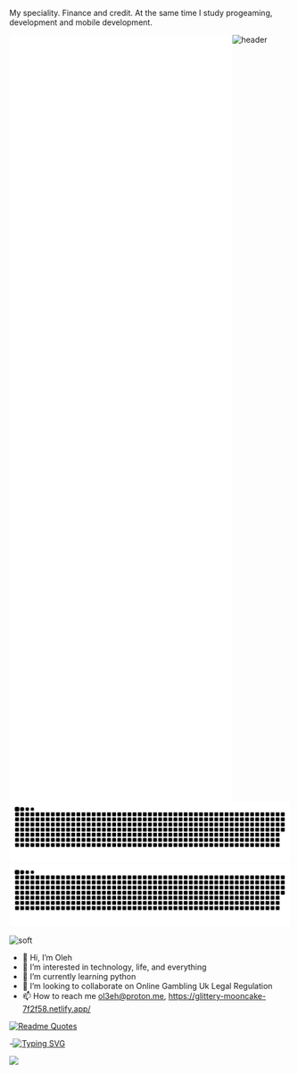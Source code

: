 

<!---

 is a ✨ special ✨ repository because its `README.md` (this file) appears on your GitHub profile.
You can click the Preview link to take a look at your changes.
--->
 My speciality. Finance and credit. At the same time I study progeaming, development and mobile development.

<!--
### - ⚡ Zdarova 👋  
<p align='center'>
  <img src='https://user-images.githubusercontent.com/5713670/87202985-820dcb80-c2b6-11ea-9f56-7ec461c497c3.gif' width='200'>
</p>
<p align="center"> 
  Visitor count<br>
  <img src="https://profile-counter.glitch.me/teuchezh/count.svg" />
</p>
<p align="center">
<a href="https://now-playing-66mfrri4j-teuchezh.vercel.app/now-playing?open">
    <img src="https://now-playing-66mfrri4j-teuchezh.vercel.app/now-playing" width="512" height="128">
</a>
</p>
<p align="center">
  <img src="https://github-readme-stats.vercel.app/api?username=teuchezh&count_private=true&show_icons=true&theme=buefy" />
</p>

<p align="center">
  <img src="https://github-readme-stats.vercel.app/api/top-langs/?username=teuchezh&layout=compact&theme=buefy" />
</p>


[![Oleh's GitHub Stats]([https://github-readme-stats.vercel.app/api?username=teuchezh&count_private=true&show_icons=true&theme=buefy](https://github.com/ol333eh))](https://github.com/teuchezh)
[![teuchezh's wakatime stats](https://github-readme-stats.vercel.app/api/wakatime?username=teuchezh&layout=compact&theme=buefy)](https://github.com/teuchezh)
[![Top Langs](https://github-readme-stats.vercel.app/api/top-langs/?username=teuchezh&layout=compact&theme=buefy)](https://github.com/teuchezh)
-->

![header](https://capsule-render.vercel.app/api?type=waving&color=gradient&height=256&section=header&text=Hello%20World!&fontSize=75&animation=fadeIn&fontAlignY=38&desc=Welcome%20to%20my%20GitHub%20profile!%20Put%20stars,%20fork%20and%20contribute!&descAlignY=51&descAlign=62)
[<img align="left" width="400" alt="if you see this, it means my metrics are not working" src="https://github.com/teuchezh/teuchezh/blob/main/github-metrics.svg">](https://github.com/teuchezh/teuchezh)

![github contribution grid snake animation](https://raw.githubusercontent.com/teuchezh/teuchezh/output/github-contribution-grid-snake-dark.svg#gh-dark-mode-only)![github contribution grid snake animation](https://raw.githubusercontent.com/teuchezh/teuchezh/output/github-contribution-grid-snake.svg#gh-light-mode-only)

<!--[![spotify-github-profile](https://spotify-github-profile.vercel.app/api/view?uid=z88g2ishnobkjgkwo6k3yumb4&cover_image=true&theme=default&bar_color_cover=true)](https://spotify-github-profile.vercel.app/api/view?uid=z88g2ishnobkjgkwo6k3yumb4&redirect=true) -->

<!-- [<img align="right" width="350" height="auto" alt="if you see this, it means my metrics are not working" src="https://now-playing-66mfrri4j-teuchezh.vercel.app/now-playing">](https://now-playing-66mfrri4j-teuchezh.vercel.app/now-playing?open) -->

![soft](https://capsule-render.vercel.app/api?type=soft&color=gradient&text=Come%20again!&fontSize=40&animation=twinkling)


- 👋 Hi, I’m Oleh 
- 👀 I’m interested in technology, life, and everything
- 🌱 I’m currently learning python
- 💞️ I’m looking to collaborate on Online Gambling Uk Legal Regulation
- 📫 How to reach me ol3eh@proton.me, https://glittery-mooncake-7f2f58.netlify.app/



[![Readme Quotes](https://quotes-github-readme.vercel.app/api?type=horizontal&theme=dark)](https://github.com/piyushsuthar/github-readme-quotes)




-[![Typing SVG](https://readme-typing-svg.herokuapp.com?color=%2336BCF7&lines=Hi+I'm+Oleh+Turkovskyi)](https://git.io/typing-svg)


<img src="https://github.com/blackcater/blackcater/raw/main/images/Hi.gif" height="32"/></h1>
